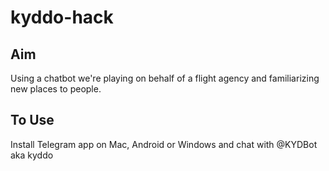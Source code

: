 # kyddo-hack

## Aim
Using a chatbot we're playing on behalf of a flight agency and familiarizing new places to people.

## To Use
Install Telegram app on Mac, Android or Windows and chat with @KYDBot aka kyddo
